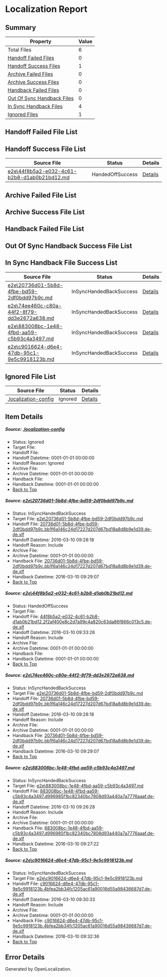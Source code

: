 # <a name='report-top'></a> Localization Report

## Summary
 Property | Value 
 -------- | ----- 
 Total Files | 6
[ Handoff Failed Files ](#handoff-failed-list)| 0
[ Handoff Success Files ](#handoff-success-list)| 1
[ Archive Failed Files ](#archive-failed-list)| 0
[ Archive Success Files ](#archive-success-list)| 0
[ Handback Failed Files ](#handback-failed-list)| 0
[ Out Of Sync Handback Files ](#outofsync-handback-success-list)| 0
[ In Sync Handback Files ](#insync-handback-success-list)| 4
[ Ignored Files ](#ignored-list)| 1

## <a name='handoff-failed-list'></a> Handoff Failed File List

## <a name='handoff-success-list'></a> Handoff Success File List
 Source File | Status | Details 
 ----------- | ------ | ------- 
 [e2e\44f8b5a2-e032-4c61-b2b8-d1ab0b21bd12.md](https://github.com/OpenLocalizationTest/oltest/blob/5884d933e309495e7577d60f12c72d0f2936d67f/e2e/44f8b5a2-e032-4c61-b2b8-d1ab0b21bd12.md) | HandedOffSuccess | [Details](#5aae373c922a293213a713b9144f7c107ddc42fc2)

## <a name='archive-failed-list'></a> Archive Failed File List

## <a name='archive-success-list'></a> Archive Success File List

## <a name='handback-failed-list'></a> Handback Failed File List

## <a name='outofsync-handback-success-list'></a> Out Of Sync Handback Success File List

## <a name='insync-handback-success-list'></a> In Sync Handback File Success List
 Source File | Status | Details 
 ----------- | ------ | ------- 
 [e2e\20736d01-5b8d-4fbe-bd59-2df0bdd97b9c.md](https://github.com/OpenLocalizationTest/oltest/blob/e720dda9d7810a803a957be5ae8f999edb481652/e2e/20736d01-5b8d-4fbe-bd59-2df0bdd97b9c.md) | InSyncHandedBackSuccess | [Details](#25b37a323e1445552ace5464cc39579bfccd2c751)
 [e2e\74ee460c-c80a-44f2-8f79-dd3e2672a638.md](https://github.com/OpenLocalizationTest/oltest/blob/5884d933e309495e7577d60f12c72d0f2936d67f/e2e/74ee460c-c80a-44f2-8f79-dd3e2672a638.md) | InSyncHandedBackSuccess | [Details](#25b37a323e1445552ace5464cc39579bfccd2c753)
 [e2e\883008bc-1e48-4fbd-aa59-c5b93c4a3497.md](https://github.com/OpenLocalizationTest/oltest/blob/ac7799d8f091784b46c2616df751b8ac5a9651a5/e2e/883008bc-1e48-4fbd-aa59-c5b93c4a3497.md) | InSyncHandedBackSuccess | [Details](#49656f70b87c0e2c78667418311c13604df123e94)
 [e2e\c9016624-d6e4-47db-95c1-9e5c9918123b.md](https://github.com/OpenLocalizationTest/oltest/blob/26cc6dfe79fd4bd82fe38d1a136574f7eb90250c/e2e/c9016624-d6e4-47db-95c1-9e5c9918123b.md) | InSyncHandedBackSuccess | [Details](#7be3f4c95cf057ad95e1b8735a82c5bb66ba56795)

## <a name='ignored-list'></a> Ignored File List
 Source File | Status | Details 
 ----------- | ------ | ------- 
 [.localization-config](https://github.com/OpenLocalizationTest/oltest/blob/5884d933e309495e7577d60f12c72d0f2936d67f/.localization-config) | Ignored | [Details](#66aca4b1c2f43b14ec41e0e427345df94af1d5e10)

## Item Details
##### <a name='66aca4b1c2f43b14ec41e0e427345df94af1d5e10'></a> Source: [.localization-config](https://github.com/OpenLocalizationTest/oltest/blob/5884d933e309495e7577d60f12c72d0f2936d67f/.localization-config)
* Status: Ignored
* Target File: 
* Handoff File: 
* Handoff Datetime: 0001-01-01 00:00:00
* Handoff Reason: Ignored
* Archive File: 
* Archive Datetime: 0001-01-01 00:00:00
* Handback File: 
* Handback Datetime: 0001-01-01 00:00:00
* [Back to Top](#report-top)

##### <a name='25b37a323e1445552ace5464cc39579bfccd2c751'></a> Source: [e2e\20736d01-5b8d-4fbe-bd59-2df0bdd97b9c.md](https://github.com/OpenLocalizationTest/oltest/blob/e720dda9d7810a803a957be5ae8f999edb481652/e2e/20736d01-5b8d-4fbe-bd59-2df0bdd97b9c.md)
* Status: InSyncHandedBackSuccess
* Target File: [e2e\20736d01-5b8d-4fbe-bd59-2df0bdd97b9c.md](https://github.com/OpenLocalizationTestOrg/oltest.de-de/blob/207e38d139295e3057f4014b64ca459e96d38c95/e2e/20736d01-5b8d-4fbe-bd59-2df0bdd97b9c.md)
* Handoff File: [20736d01-5b8d-4fbe-bd59-2df0bdd97b9c.bb1f6a146c24d17227d207d67bd18a8d8b9e1d39.de-de.xlf](https://github.com/OpenLocalizationTestOrg/olhandoff/blob/fe10ffd3be2694ebfd9b16e2a6fbb4474b9e6964/ol-handoff/OpenLocalizationTestOrg/oltest.de-de/xinjiang/ht/20736d01-5b8d-4fbe-bd59-2df0bdd97b9c.bb1f6a146c24d17227d207d67bd18a8d8b9e1d39.de-de.xlf)
* Handoff Datetime: 2016-03-10 09:28:18
* Handoff Reason: Include
* Archive File: 
* Archive Datetime: 0001-01-01 00:00:00
* Handback File: [20736d01-5b8d-4fbe-bd59-2df0bdd97b9c.bb1f6a146c24d17227d207d67bd18a8d8b9e1d39.de-de.xlf](https://github.com/OpenLocalizationTestOrg/olhandback/blob/57fff09c089f80a28b934f6dc6e466701a1d0292/ol-handback/OpenLocalizationTestOrg/oltest.de-de/xinjiang/ht/20736d01-5b8d-4fbe-bd59-2df0bdd97b9c.bb1f6a146c24d17227d207d67bd18a8d8b9e1d39.de-de.xlf)
* Handback Datetime: 2016-03-10 09:29:07
* [Back to Top](#report-top)

##### <a name='5aae373c922a293213a713b9144f7c107ddc42fc2'></a> Source: [e2e\44f8b5a2-e032-4c61-b2b8-d1ab0b21bd12.md](https://github.com/OpenLocalizationTest/oltest/blob/5884d933e309495e7577d60f12c72d0f2936d67f/e2e/44f8b5a2-e032-4c61-b2b8-d1ab0b21bd12.md)
* Status: HandedOffSuccess
* Target File: 
* Handoff File: [44f8b5a2-e032-4c61-b2b8-d1ab0b21bd12.2f2af400e8c2d7a99c4a820c63da86f866c013c5.de-de.xlf](https://github.com/OpenLocalizationTestOrg/olhandoff/blob/520eb375241d7e5dc49019801924edb47d0b55ec/ol-handoff/OpenLocalizationTestOrg/oltest.de-de/xinjiang/ht/44f8b5a2-e032-4c61-b2b8-d1ab0b21bd12.2f2af400e8c2d7a99c4a820c63da86f866c013c5.de-de.xlf)
* Handoff Datetime: 2016-03-10 09:33:26
* Handoff Reason: Include
* Archive File: 
* Archive Datetime: 0001-01-01 00:00:00
* Handback File: 
* Handback Datetime: 0001-01-01 00:00:00
* [Back to Top](#report-top)

##### <a name='25b37a323e1445552ace5464cc39579bfccd2c753'></a> Source: [e2e\74ee460c-c80a-44f2-8f79-dd3e2672a638.md](https://github.com/OpenLocalizationTest/oltest/blob/5884d933e309495e7577d60f12c72d0f2936d67f/e2e/74ee460c-c80a-44f2-8f79-dd3e2672a638.md)
* Status: InSyncHandedBackSuccess
* Target File: [e2e\20736d01-5b8d-4fbe-bd59-2df0bdd97b9c.md](https://github.com/OpenLocalizationTestOrg/oltest.de-de/blob/207e38d139295e3057f4014b64ca459e96d38c95/e2e/20736d01-5b8d-4fbe-bd59-2df0bdd97b9c.md)
* Handoff File: [20736d01-5b8d-4fbe-bd59-2df0bdd97b9c.bb1f6a146c24d17227d207d67bd18a8d8b9e1d39.de-de.xlf](https://github.com/OpenLocalizationTestOrg/olhandoff/blob/fe10ffd3be2694ebfd9b16e2a6fbb4474b9e6964/ol-handoff/OpenLocalizationTestOrg/oltest.de-de/xinjiang/ht/20736d01-5b8d-4fbe-bd59-2df0bdd97b9c.bb1f6a146c24d17227d207d67bd18a8d8b9e1d39.de-de.xlf)
* Handoff Datetime: 2016-03-10 09:28:18
* Handoff Reason: Include
* Archive File: 
* Archive Datetime: 0001-01-01 00:00:00
* Handback File: [20736d01-5b8d-4fbe-bd59-2df0bdd97b9c.bb1f6a146c24d17227d207d67bd18a8d8b9e1d39.de-de.xlf](https://github.com/OpenLocalizationTestOrg/olhandback/blob/57fff09c089f80a28b934f6dc6e466701a1d0292/ol-handback/OpenLocalizationTestOrg/oltest.de-de/xinjiang/ht/20736d01-5b8d-4fbe-bd59-2df0bdd97b9c.bb1f6a146c24d17227d207d67bd18a8d8b9e1d39.de-de.xlf)
* Handback Datetime: 2016-03-10 09:29:07
* [Back to Top](#report-top)

##### <a name='49656f70b87c0e2c78667418311c13604df123e94'></a> Source: [e2e\883008bc-1e48-4fbd-aa59-c5b93c4a3497.md](https://github.com/OpenLocalizationTest/oltest/blob/ac7799d8f091784b46c2616df751b8ac5a9651a5/e2e/883008bc-1e48-4fbd-aa59-c5b93c4a3497.md)
* Status: InSyncHandedBackSuccess
* Target File: [e2e\883008bc-1e48-4fbd-aa59-c5b93c4a3497.md](https://github.com/OpenLocalizationTestOrg/oltest.de-de/blob/64b69e298a699344df4b97e681fdc82095441fe2/e2e/883008bc-1e48-4fbd-aa59-c5b93c4a3497.md)
* Handoff File: [883008bc-1e48-4fbd-aa59-c5b93c4a3497.d996985f1bc82340bc7808d93a440a7a7776aaaf.de-de.xlf](https://github.com/OpenLocalizationTestOrg/olhandoff/blob/e9719e2fed5ddf5d25723dfa2f8913d556c75109/ol-handoff/OpenLocalizationTestOrg/oltest.de-de/xinjiang/ht/883008bc-1e48-4fbd-aa59-c5b93c4a3497.d996985f1bc82340bc7808d93a440a7a7776aaaf.de-de.xlf)
* Handoff Datetime: 2016-03-10 09:26:28
* Handoff Reason: Include
* Archive File: 
* Archive Datetime: 0001-01-01 00:00:00
* Handback File: [883008bc-1e48-4fbd-aa59-c5b93c4a3497.d996985f1bc82340bc7808d93a440a7a7776aaaf.de-de.xlf](https://github.com/OpenLocalizationTestOrg/olhandback/blob/ce18eb9ed446645b194939757d87c5192a3dde5b/ol-handback/OpenLocalizationTestOrg/oltest.de-de/xinjiang/ht/883008bc-1e48-4fbd-aa59-c5b93c4a3497.d996985f1bc82340bc7808d93a440a7a7776aaaf.de-de.xlf)
* Handback Datetime: 2016-03-10 09:27:22
* [Back to Top](#report-top)

##### <a name='7be3f4c95cf057ad95e1b8735a82c5bb66ba56795'></a> Source: [e2e\c9016624-d6e4-47db-95c1-9e5c9918123b.md](https://github.com/OpenLocalizationTest/oltest/blob/26cc6dfe79fd4bd82fe38d1a136574f7eb90250c/e2e/c9016624-d6e4-47db-95c1-9e5c9918123b.md)
* Status: InSyncHandedBackSuccess
* Target File: [e2e\c9016624-d6e4-47db-95c1-9e5c9918123b.md](https://github.com/OpenLocalizationTestOrg/oltest.de-de/blob/1437523e908fa302082932df7003c27166c2327f/e2e/c9016624-d6e4-47db-95c1-9e5c9918123b.md)
* Handoff File: [c9016624-d6e4-47db-95c1-9e5c9918123b.4bfea2bb34fc1205ac61a90016d55a98436687d7.de-de.xlf](https://github.com/OpenLocalizationTestOrg/olhandoff/blob/b644717967efd878a9102e66c2853d69b2e59d0c/ol-handoff/OpenLocalizationTestOrg/oltest.de-de/xinjiang/ht/c9016624-d6e4-47db-95c1-9e5c9918123b.4bfea2bb34fc1205ac61a90016d55a98436687d7.de-de.xlf)
* Handoff Datetime: 2016-03-10 09:30:33
* Handoff Reason: Include
* Archive File: 
* Archive Datetime: 0001-01-01 00:00:00
* Handback File: [c9016624-d6e4-47db-95c1-9e5c9918123b.4bfea2bb34fc1205ac61a90016d55a98436687d7.de-de.xlf](https://github.com/OpenLocalizationTestOrg/olhandback/blob/6ce2045a4e9f63885aebeb5e7c4ae2cbcfac6d38/ol-handback/OpenLocalizationTestOrg/oltest.de-de/xinjiang/ht/c9016624-d6e4-47db-95c1-9e5c9918123b.4bfea2bb34fc1205ac61a90016d55a98436687d7.de-de.xlf)
* Handback Datetime: 2016-03-10 09:32:36
* [Back to Top](#report-top)


## Error Details

Generated by OpenLocalization.
